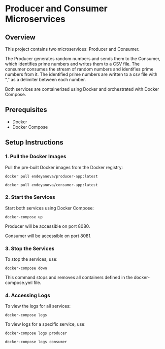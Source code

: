 # Producer and Consumer Microservices

## Overview

This project contains two microservices: Producer and Consumer. 

The Producer generates random numbers and sends them to the Consumer, which identifies prime numbers and writes them to a CSV file. 
The consumer consumes the stream of random numbers and identifies prime numbers from it.
The identified prime numbers are written to a csv file with “,” as a delimiter between each number.

Both services are containerized using Docker and orchestrated with Docker Compose.

## Prerequisites

- Docker
- Docker Compose

## Setup Instructions

### 1. Pull the Docker Images

Pull the pre-built Docker images from the Docker registry:

<code>docker pull endeyanova/producer-app:latest</code>

<code>docker pull endeyanova/consumer-app:latest</code>

### 2. Start the Services

Start both services using Docker Compose:

<code>docker-compose up</code>

Producer will be accessible on port 8080.

Consumer will be accessible on port 8081.

### 3. Stop the Services

To stop the services, use:

<code>docker-compose down</code>

This command stops and removes all containers defined in the docker-compose.yml file.

### 4. Accessing Logs
To view the logs for all services:

<code>docker-compose logs</code>

To view logs for a specific service, use:

<code>docker-compose logs producer</code>

<code>docker-compose logs consumer</code>
